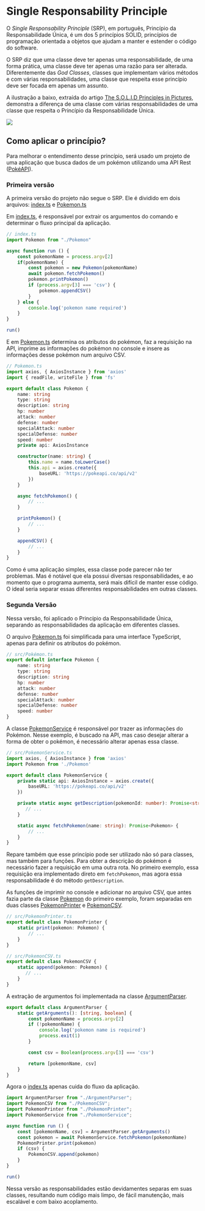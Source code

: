 # Single Responsability Principle

O _Single Responsability Principle_ (SRP), em português, Princípio da Responsabilidade Única, é um dos 5 princípios SOLID, princípios de programação orientada a objetos que ajudam a manter e estender o código do software. 

O SRP diz que uma classe deve ter apenas uma responsabilidade, de uma forma prática, uma classe deve ter apenas uma razão para ser alterada. Diferentemente das _God Classes_, classes que implementam vários métodos e com várias responsabilidades, uma classe que respeita esse princípio deve ser focada em apenas um assunto.

A ilustração a baixo, extraída do artigo [The S.O.L.I.D Principles in Pictures](https://medium.com/backticks-tildes/the-s-o-l-i-d-principles-in-pictures-b34ce2f1e898), demonstra a diferença de uma classe com várias responsabilidades de uma classe que respeita o Princípio da Responsabilidade Única.

![](https://miro.medium.com/max/1000/1*P3oONz9Da3Tc1w97fMV73Q.png)

## Como aplicar o princípio?

Para melhorar o entendimento desse princípio, será usado um projeto de uma aplicação que busca dados de um pokémon utilizando uma API Rest ([PokéAPI](https://pokeapi.co/)).

### Primeira versão

A primeira versão do projeto não segue o SRP. Ele é dividido em dois arquivos: [index.ts](example1/index.ts) e [Pokemon.ts](example1/Pokemon.ts)

Em [index.ts](example1/index.ts), é responsável por extrair os argumentos do comando e determinar o fluxo principal da aplicação.
```ts
// index.ts
import Pokemon from "./Pokemon"

async function run () {
    const pokemonName = process.argv[2]
    if(pokemonName) {
        const pokemon = new Pokemon(pokemonName)
        await pokemon.fetchPokemon()
        pokemon.printPokemon()
        if (process.argv[3] === 'csv') {
            pokemon.appendCSV()
        }
    } else {
        console.log('pokemon name required')
    }
}

run()
```

E em [Pokemon.ts](example1/Pokemon.ts) determina os atributos do pokémon, faz a requisição na API, imprime as informações do pokémon no console e insere as informações desse pokémon num arquivo CSV.

```ts
// Pokemon.ts
import axios, { AxiosInstance } from 'axios'
import { readFile, writeFile } from 'fs'

export default class Pokemon {
    name: string
    type: string
    description: string
    hp: number
    attack: number
    defense: number
    specialAttack: number
    specialDefense: number
    speed: number
    private api: AxiosInstance

    constructor(name: string) {
        this.name = name.toLowerCase()
        this.api = axios.create({
            baseURL: 'https://pokeapi.co/api/v2'
        })
    }

    async fetchPokemon() {
        // ...
    }

    printPokemon() {
        // ...
    }

    appendCSV() {
        // ...
    }
}
```

Como é uma aplicação simples, essa classe pode parecer não ter problemas. Mas é notável que ela possui diversas responsabilidades, e ao momento que o programa aumenta, será mais difícil de manter esse código. O ideal seria separar essas diferentes responsabilidades em outras classes.

### Segunda Versão

Nessa versão, foi aplicado o Princípio da Responsabilidade Única, separando as responsabilidades da aplicação em diferentes classes.

O arquivo [Pokemon.ts](example2/src/Pokemon.ts) foi simplificada para uma interface TypeScript, apenas para definir os atributos do pokémon.
```ts
// src/Pokémon.ts
export default interface Pokemon {
    name: string
    type: string
    description: string
    hp: number
    attack: number
    defense: number
    specialAttack: number
    specialDefense: number
    speed: number
}
```

A classe [PokemonService](example2/src/PokemonService.ts) é responsável por trazer as informações do Pokémon. Nesse exemplo, é buscado na API, mas caso desejar alterar a forma de obter o pokémon, é necessário alterar apenas essa classe.

```ts
// src/PokemonService.ts
import axios, { AxiosInstance } from 'axios'
import Pokemon from './Pokemon'

export default class PokemonService {
    private static api: AxiosInstance = axios.create({
        baseURL: 'https://pokeapi.co/api/v2'
    })

    private static async getDescription(pokemonId: number): Promise<string> {
       // ...
    }

    static async fetchPokemon(name: string): Promise<Pokemon> {
        // ...
    }
}

```

Repare também que esse princípio pode ser utilizado não só para classes, mas também para funções. Para obter a descrição do pokémon é necessário fazer a requisição em uma outra rota. No primeiro exemplo, essa requisição era implementado direto em ``fetchPokemon``, mas agora essa responsabilidade é do método ``getDescription``.

As funções de imprimir no console e adicionar no arquivo CSV, que antes fazia parte da classe [Pokemon](example1/Pokemon.ts) do primeiro exemplo, foram separadas em duas classes [PokemonPrinter](example2/src/PokemonPrinter.ts) e [PokemonCSV](example2/src/PokemonCSV.ts).

```ts
// src/PokemonPrinter.ts
export default class PokemonPrinter {
    static print(pokemon: Pokemon) {
        // ...
    }
}
```

```ts
// src/PokemonCSV.ts
export default class PokemonCSV {
    static append(pokemon: Pokemon) {
       // ...
    }
}
```

A extração de argumentos foi implementada na classe [ArgumentParser](example2/src/ArgumentParser.ts).

```ts
export default class ArgumentParser {
    static getArguments(): [string, boolean] {
        const pokemonName = process.argv[2]
        if (!pokemonName) {
            console.log('pokemon name is required')
            process.exit(1)
        }

        const csv = Boolean(process.argv[3] === 'csv')

        return [pokemonName, csv]
    } 
}
```

Agora o [index.ts](example2/src/index.ts) apenas cuida do fluxo da aplicação.
```ts
import ArgumentParser from "./ArgumentParser";
import PokemonCSV from "./PokemonCSV";
import PokemonPrinter from "./PokemonPrinter";
import PokemonService from "./PokemonService";

async function run () {
    const [pokemonName, csv] = ArgumentParser.getArguments()
    const pokemon = await PokemonService.fetchPokemon(pokemonName)
    PokemonPrinter.print(pokemon)
    if (csv) {
        PokemonCSV.append(pokemon)
    }
}

run()
```
Nessa versão as responsabilidades estão devidamentes separas em suas classes, resultando num código mais limpo, de fácil manutenção, mais escalável e com baixo acoplamento.


